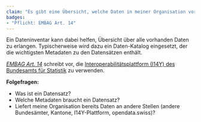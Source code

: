 ```yaml
---
claim: "Es gibt eine Übersicht, welche Daten in meiner Organisation vorhanden sind."
badges:
- "Pflicht: EMBAG Art. 14"
---
```


Ein Dateninventar kann dabei helfen, Übersicht über alle vorhanden Daten zu erlangen. Typischerweise wird dazu ein Daten-Katalog eingesetzt, der die wichtigsten Metadaten zu den Datensätzen enthält.

_[EMBAG Art. 14](https://www.fedlex.admin.ch/eli/fga/2023/787/de#art_14)_ schreibt vor, die [Interoperabilitätsplattform (I14Y) des Bundesamts für Statistik](https://www.i14y.admin.ch/de/home) zu verwenden.

**Folgefragen:**

* Was ist ein Datensatz?
* Welche Metadaten braucht ein Datensatz?
* Liefert meine Organisation bereits Daten an andere Stellen (andere Bundesämter, Kantone, I14Y-Plattform, opendata.swiss)?


